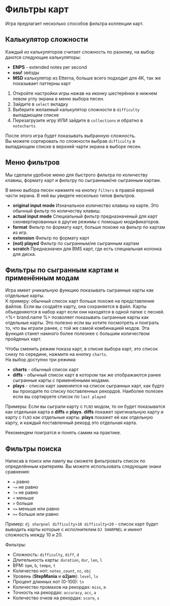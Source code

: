 # Фильтры карт
Игра предлагает несколько способов фильтра коллекции карт.

## Калькулятор сложности
Каждый из калькуляторов считает сложность по разному, на выбор даются следующие калькуляторы:
- **ENPS** - extended notes per second  
- **osu!** звёзды  
- **MSD** калькулятор из Etterna, больше всего подходит для 4K, так же показывает паттерны карт    

1. Откройте настройки игры нажав на иконку шестерёнки в нижнем левом углу экрана в меню выбора песен.  
2. Зайдите в `select` вкладку  
3. Выберите желаемый калькулятор сложности в `difficulty` выпадающем списке  
4. Перезагрузите игру ИЛИ зайдите в `collections` и обратно в `notecharts`

После этого игра будет показывать выбранную сложность.  
Вы можете сортировать по сложности выбрав `difficulty` в выпадающем списке в верхней чарти экрана в выборе песен.

## Меню фильтров
Мы сделали удобное меню для быстрого фильтра по количеству клавиш, формату карт и фильтру по сыгранным/не сыгранным картам.  

В меню выбора песен нажмите на кнопку `filters` в правой верхней части экрана.
В ней вы увидете несколько типов фильтров.

- **original input mode** Изначальное количество клавиш на карте. Это обычный фильтр по количеству клавиш.  
- **actual input mode** Специальный фильтр предназначеный для карт сконвертированных в другие режимы с помощью модификаторов.  
- **format** Фильтр по формату карт, больше похоже на фильтр по картам из игр.  
- **extension** Фильтр по формату карт  
- **(not) played** Фильтр по сыгранным/не сыгранным картам  
- **scratch** Предназначен для BMS карт, где есть специальная колонка для диска.  

## Фильтры по сыгранным картам и применённым модам
Игра имеет уникальную функцию показывать сыгранные карты как отдельные карты.  
К примеру: обычный список карт больше похоже на представление файлов. Если вы создаёте карту, она сохраняется в файл. Карты объеденяются в набор карт если они находятся в одной папке с песней. <%= brand.name %> позволяет показывать сыгранные карты как отдельные карты. Это полезно если вы хотите посмотреть и поиграть то, что вы играли ранее, с той же самой комбинацией модов. Эта функция станет намного более полезнее с большим количеством пройденых карт.

Чтобы сменить режим показа карт, в списке выбора карт, это список снизу по середине, нажмите на кнопку `charts`.  
На выбор доступно три режима: 
- **charts** - обычный список карт
- **diffs** - обычный список карт в котором так же отображаются ранее сыгранные карты с применёнными модами.
- **plays** - список карт заменяется на список сыгранных карт, как будто вы проходите по списку поставленных рекордов. Наиболее полезен если вы сортируете список по `last played`

Примеры:
Если вы сыграли карту с `FLN3` модом, то он будет показыватся как отдельная карта в **diffs** и **plays**.  **diffs** покажет оригинальную карту и карту с `FLN3` как отдельные карты. **plays** покажет её как отдельную карту, и каждый поставленный рекорд это отдельная карта.

Рекомендем поигратся и понять самим на практике. 

## Фильтры поиска
Написав в поиск или лампу вы сможете фильтровать список по определённым критериям. 
Вы можете использовать следующие знаки сравнения: 
- `=` равно  
- `~=` не равно  
- `!=` не равно  
- `<` меньше  
- `>` больше  
- `<=` меньше или равно  
- `>=` больше или равно  

Пример: `dj sharpnel difficulty>10 difficulty<20` - список карт будет выводить карты которые с исполнителем `DJ SHARPNEL` и имеют сложность между 10 и 20.  

Фильтры:
- Сложность: `difficulty`, `diff`, `d`  
- Длительность карты: `duration`, `dur`, `len`, `l`  
- BPM: `bpm`, `b`, `tempo`, `t`  
- Количество нот: `notes_count`, `nc`, `obj`  
- Уровень (**StepMania** и **o2jam**): `level`, `lv`
- Процент длинных нот (0-100): `ln`
- Количество промахов на рекордах: `miss`, `m`
- Точность на рекордах: `accuracy`, `acc`, `a`
- Количество очков на рекордах: `score`, `s`
